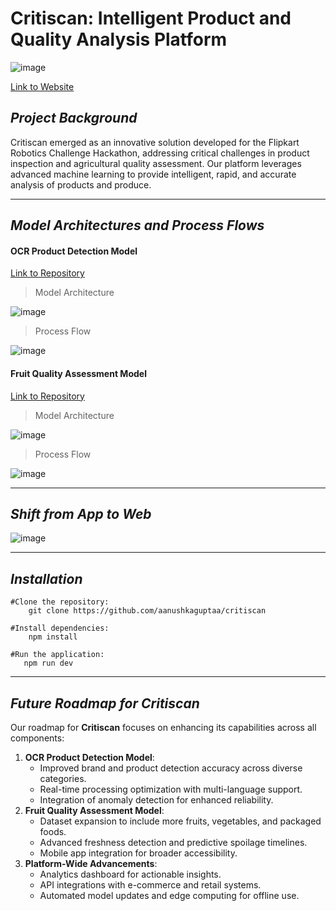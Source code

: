 # Critiscan: Intelligent Product and Quality Analysis Platform
![image](https://github.com/user-attachments/assets/cf019cf8-b70a-4f94-8d53-bd036e3a34bc)

[Link to Website](https://critiscan-i2r5.onrender.com/)
## *Project Background*

Critiscan emerged as an innovative solution developed for the Flipkart Robotics Challenge Hackathon, addressing critical challenges in product inspection and agricultural quality assessment. Our platform leverages advanced machine learning to provide intelligent, rapid, and accurate analysis of products and produce.

---
## *Model Architectures and Process Flows*

#### **OCR Product Detection Model**

[Link to Repository](https://github.com/tsu-ki/ocr-script-freshness-model)

> Model Architecture

![image](https://github.com/user-attachments/assets/77f0625b-4fa6-439d-8308-1365f36a40df)

> Process Flow

![image](https://github.com/user-attachments/assets/fa0a4704-129d-4432-abf4-5b45e7ec4938)

#### **Fruit Quality Assessment Model**

[Link to Repository](https://github.com/tsu-ki/Freshness-model?tab=readme-ov-file)

> Model Architecture

![image](https://github.com/user-attachments/assets/992388f7-72d0-43cd-976f-bb0e04cab920)

> Process Flow

![image](https://github.com/user-attachments/assets/64372043-b9ec-4a4e-9781-88944090ccb2)

---
## *Shift from App to Web*
![image](https://github.com/user-attachments/assets/759605fa-eff9-4a5f-a4be-dd7c6652bd97)

---
## *Installation*


```
#Clone the repository:    
    git clone https://github.com/aanushkaguptaa/critiscan
    
#Install dependencies:
    npm install
    
#Run the application:
   npm run dev
```

---
## *Future Roadmap for Critiscan*
Our roadmap for **Critiscan** focuses on enhancing its capabilities across all components:

1. **OCR Product Detection Model**:
    - Improved brand and product detection accuracy across diverse categories.
    - Real-time processing optimization with multi-language support.
    - Integration of anomaly detection for enhanced reliability.
2. **Fruit Quality Assessment Model**:
    - Dataset expansion to include more fruits, vegetables, and packaged foods.
    - Advanced freshness detection and predictive spoilage timelines.
    - Mobile app integration for broader accessibility.
3. **Platform-Wide Advancements**:
    - Analytics dashboard for actionable insights.
    - API integrations with e-commerce and retail systems.
    - Automated model updates and edge computing for offline use.
